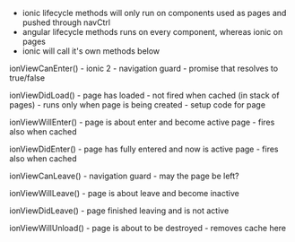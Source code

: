 - ionic lifecycle methods will only run on components used as pages and pushed through navCtrl
- angular lifecycle methods runs on every component, whereas ionic on pages
- ionic will call it's own methods below


ionViewCanEnter()
    - ionic 2 - navigation guard 
    - promise that resolves to true/false

ionViewDidLoad()
    - page has loaded
    - not fired when cached (in stack of pages)
    - runs only when page is being created
    - setup code for page

ionViewWillEnter()
    - page is about enter and become active page
    - fires also when cached

ionViewDidEnter()
    - page has fully entered and now is active page
    - fires also when cached

ionViewCanLeave()
    - navigation guard
    - may the page be left?

ionViewWillLeave()
    - page is about leave and become inactive

ionViewDidLeave()
    - page finished leaving and is not active

ionViewWillUnload()
    - page is about to be destroyed
    - removes cache here